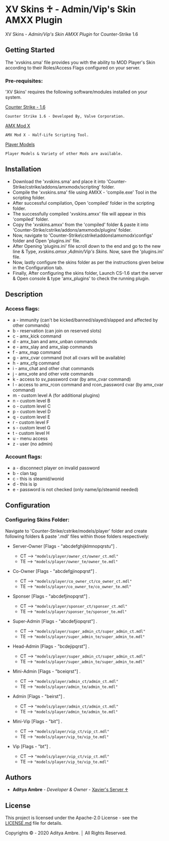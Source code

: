 ﻿# XV Skins ♰ - Admin/Vip's Skin AMXX Plugin

XV Skins - _Admin/Vip's Skin AMXX Plugin_ for Counter-Strike 1.6

## Getting Started

The 'xvskins.sma' file provides you with the ability to MOD Player's Skin according to their Roles/Access Flags configured on your server.

### Pre-requisites:

'XV Skins' requires the following software/modules installed on your system.

[Counter Strike - 1.6](https://store.steampowered.com/app/10/CounterStrike/)

```
Counter Strike 1.6 - Developed By, Valve Corporation.
```

[AMX Mod X](https://www.amxmodx.org/downloads.php)

```
AMX Mod X - Half-Life Scripting Tool.
```

[Player Models](https://gamebanana.com/)

```
Player Models & Variety of other Mods are available.
```

## Installation

- Download the 'xvskins.sma' and place it into 'Counter-Strike/cstrike/addons/amxmodx/scripting' folder.
- Compile the 'xvskins.sma' file using AMXX - 'compile.exe' Tool in the scripting folder.
- After successful compilation, Open 'compiled' folder in the scripting folder.
- The successfully compiled 'xvskins.amxx' file will appear in this 'compiled' folder.
- Copy the 'xvskins.amxx' from the 'compiled' folder & paste it into 'Counter-Strike/cstrike/addons/amxmodx/plugins' folder.
- Now, navigate to 'Counter-Strike\cstrike\addons\amxmodx\configs' folder and Open 'plugins.ini' file.
- After Opening 'plugins.ini' file scroll down to the end and go to the new line & Type, _xvskins.amxx ;Admin/Vip's Skins._ Now, save the 'plugins.ini' file.
- Now, lastly configure the skins folder as per the instructions given below in the Configuration tab.
- Finally, After configuring the skins folder, Launch CS-1.6 start the server & Open console & type 'amx_plugins' to check the running plugin.

## Description

### Access flags:

- a - immunity (can't be kicked/banned/slayed/slapped and affected by other commands)
- b - reservation (can join on reserved slots)
- c - amx_kick command
- d - amx_ban and amx_unban commands
- e - amx_slay and amx_slap commands
- f - amx_map command
- g - amx_cvar command (not all cvars will be available)
- h - amx_cfg command
- i - amx_chat and other chat commands
- j - amx_vote and other vote commands
- k - access to sv_password cvar (by amx_cvar command)
- l - access to amx_rcon command and rcon_password cvar (by amx_cvar command)
- m - custom level A (for additional plugins)
- n - custom level B
- o - custom level C
- p - custom level D
- q - custom level E
- r - custom level F
- s - custom level G
- t - custom level H
- u - menu access
- z - user (no admin)

### Account flags:

- a - disconnect player on invalid password
- b - clan tag
- c - this is steamid/wonid
- d - this is ip
- e - password is not checked (only name/ip/steamid needed)

## Configuration

### Configuring Skins Folder:

Navigate to 'Counter-Strike/cstrike/models/player' folder and create following folders & paste '.mdl' files within those folders respectively:

- Server-Owner [Flags - "abcdefghijklmnopqrstu"] .

  - CT --> `"models/player/owner_ct/owner_ct.mdl"`
  - TE --> `"models/player/owner_te/owner_te.mdl"`

- Co-Owner [Flags - "abcdefgjinopqrst"] .

  - CT --> `"models/player/co_owner_ct/co_owner_ct.mdl"`
  - TE --> `"models/player/co_owner_te/co_owner_te.mdl"`

- Sponser [Flags - "abcdefjinopqrst"] .
  - CT --> `"models/player/sponser_ct/sponser_ct.mdl"`
  - TE --> `"models/player/sponser_te/sponser_te.mdl"`
- Super-Admin [Flags - "abcdefjiopqrst"] .

  - CT --> `"models/player/super_admin_ct/super_admin_ct.mdl"`
  - TE --> `"models/player/super_admin_te/super_admin_te.mdl"`

- Head-Admin [Flags - "bcdejipqrst"] .

  - CT --> `"models/player/super_admin_ct/super_admin_ct.mdl"`
  - TE --> `"models/player/super_admin_te/super_admin_te.mdl"`

- Mini-Admin [Flags - "bceiqrst"] .
  - CT --> `"models/player/admin_ct/admin_ct.mdl"`
  - TE --> `"models/player/admin_te/admin_te.mdl"`
- Admin [Flags - "beirst"] .

  - CT --> `"models/player/admin_ct/admin_ct.mdl"`
  - TE --> `"models/player/admin_te/admin_te.mdl"`

- Mini-Vip [Flags - "bit"] .

  - CT --> `"models/player/vip_ct/vip_ct.mdl"`
  - TE --> `"models/player/vip_te/vip_te.mdl"`

- Vip [Flags - "bt"] .
  - CT --> `"models/player/vip_ct/vip_ct.mdl"`
  - TE --> `"models/player/vip_te/vip_te.mdl"`

## Authors

- **Aditya Ambre** - _Developer & Owner_ - [Xavier's Server ♰](https://github.com/AdityaAmbre)

## License

This project is licensed under the Apache-2.0 License - see the [LICENSE.md](LICENSE.md) file for details.

Copyrights © - 2020 Aditya Ambre. │ All Rights Reserved.

